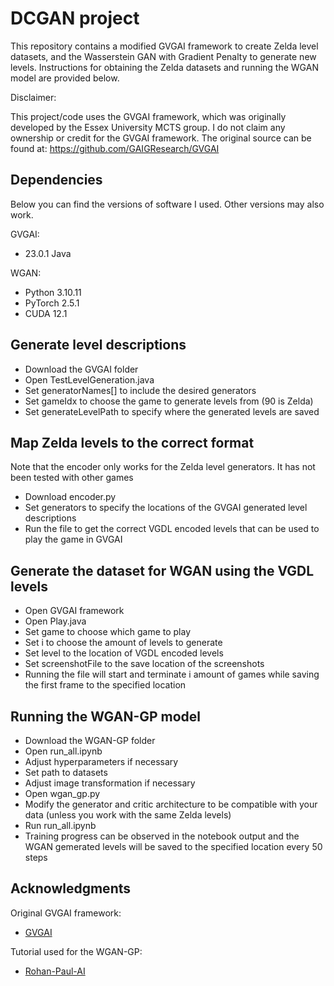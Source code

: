 # DCGAN project

This repository contains a modified GVGAI framework to create Zelda level datasets, and the Wasserstein GAN with Gradient Penalty to generate new levels.
Instructions for obtaining the Zelda datasets and running the WGAN model are provided below.

Disclaimer:

This project/code uses the GVGAI framework, which was originally developed 
by the Essex University MCTS group. I do not claim any ownership or credit 
for the GVGAI framework. The original source can be found at:
https://github.com/GAIGResearch/GVGAI

## Dependencies
Below you can find the versions of software I used. Other versions may also work.

GVGAI:
* 23.0.1 Java
  
WGAN:
* Python 3.10.11
* PyTorch 2.5.1
* CUDA 12.1


## Generate level descriptions
* Download the GVGAI folder
* Open TestLevelGeneration.java
* Set generatorNames[] to include the desired generators
* Set gameIdx to choose the game to generate levels from (90 is Zelda)
* Set generateLevelPath to specify where the generated levels are saved

## Map Zelda levels to the correct format
Note that the encoder only works for the Zelda level generators. It has not been tested with other games
* Download encoder.py
* Set generators to specify the locations of the GVGAI generated level descriptions
* Run the file to get the correct VGDL encoded levels that can be used to play the game in GVGAI

## Generate the dataset for WGAN using the VGDL levels
* Open GVGAI framework
* Open Play.java
* Set game to choose which game to play
* Set i to choose the amount of levels to generate
* Set level to the location of VGDL encoded levels
* Set screenshotFile to the save location of the screenshots
* Running the file will start and terminate i amount of games while saving the first frame to the specified location

## Running the WGAN-GP model
* Download the WGAN-GP folder
* Open run_all.ipynb
* Adjust hyperparameters if necessary
* Set path to datasets
* Adjust image transformation if necessary
* Open wgan_gp.py
* Modify the generator and critic architecture to be compatible with your data (unless you work with the same Zelda levels)
* Run run_all.ipynb
* Training progress can be observed in the notebook output and the WGAN gemerated levels will be saved to the specified location every 50 steps

## Acknowledgments

Original GVGAI framework:

* [GVGAI](https://github.com/GAIGResearch/GVGAI)

Tutorial used for the WGAN-GP:

* [Rohan-Paul-AI](https://www.youtube.com/watch?v=8bStI2gxHL4&list=PLxqBkZuBynVSRYUck5dFes9kp9M__A8Ad&index=5)
